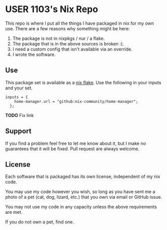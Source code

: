 # USER 1103's Nix Repo

This repo is where I put all the things I have packaged in nix for my own
use. There are a few reasons why something might be here:

1. The package is not in nixpkgs / nur / a flake.
2. The package that is in the above sources is broken :(.
3. I need a custom config that isn't available via an override.
4. I wrote the software.

## Use

This package set is available as a [nix flake](https://nixos.wiki/wiki/Flakes).
Use the following in your inputs and your set.

```
inputs = {
    home-manager.url = "github:nix-community/home-manager";
  };
```

**TODO** Fix link

## Support

If you find a problem feel free to let me know about it, but I make no
guarantees that it will be fixed. Pull request are always welcome.

## License

Each software that is packaged has its own license, independent of my nix code.

You may use my code however you wish, so long as you have sent me a photo of a
pet (cat, dog, lizard, etc.) that you own via email or GitHub issue. 

You may not use my code in any capacity unless the above requirements are met.

If you do not own a pet, find one.


